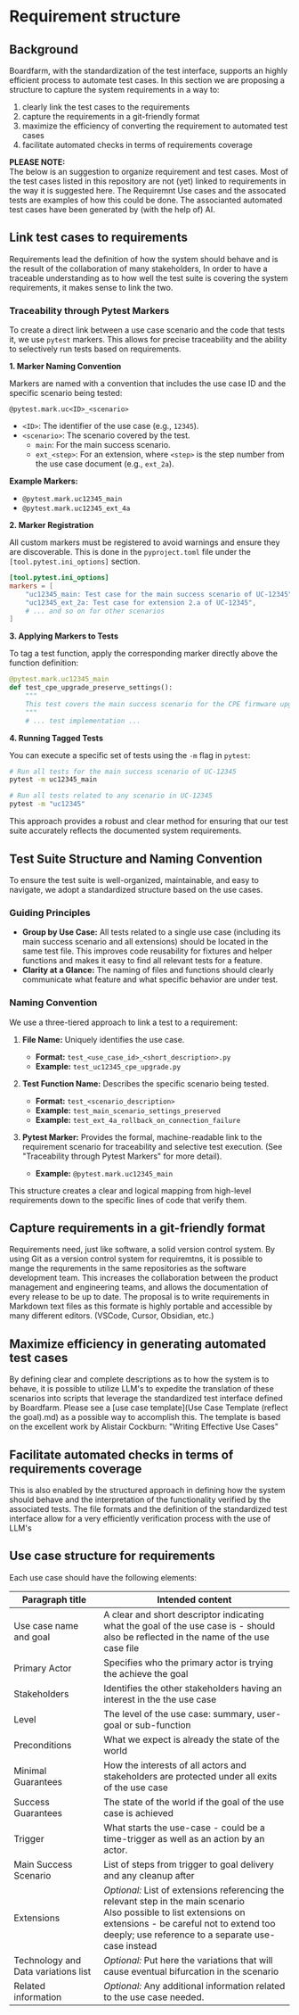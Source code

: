 # Requirement structure

## Background

Boardfarm, with the standardization of the test interface, supports an highly efficient process to automate test cases. In this section we are proposing a structure to capture the system requirements in a way to:

1. clearly link the test cases to the requirements
2. capture the requirements in a git-friendly format
3. maximize the efficiency of converting the requirement to automated test cases
4. facilitate automated checks in terms of requirements coverage

**PLEASE NOTE:**  
The below is an suggestion to organize requirement and test cases.
Most of the test cases listed in this repository are not (yet) linked to requirements in the way it is suggested here. The Requiremnt Use cases and the assocated tests are examples of how this could be done. The associanted automated test cases have been generated by (with the help of) AI.

## Link test cases to requirements

Requirements lead the definition of how the system should behave and is the result of the collaboration of many stakeholders, In order to have a traceable understanding as to how well the test suite is covering the system requirements, it makes sense to link the two.

### Traceability through Pytest Markers

To create a direct link between a use case scenario and the code that tests it, we use `pytest` markers. This allows for precise traceability and the ability to selectively run tests based on requirements.

**1. Marker Naming Convention**

Markers are named with a convention that includes the use case ID and the specific scenario being tested:

`@pytest.mark.uc<ID>_<scenario>`

-   `<ID>`: The identifier of the use case (e.g., `12345`).
-   `<scenario>`: The scenario covered by the test.
    -   `main`: For the main success scenario.
    -   `ext_<step>`: For an extension, where `<step>` is the step number from the use case document (e.g., `ext_2a`).

**Example Markers:**

-   `@pytest.mark.uc12345_main`
-   `@pytest.mark.uc12345_ext_4a`

**2. Marker Registration**

All custom markers must be registered to avoid warnings and ensure they are discoverable. This is done in the `pyproject.toml` file under the `[tool.pytest.ini_options]` section.

```toml
[tool.pytest.ini_options]
markers = [
    "uc12345_main: Test case for the main success scenario of UC-12345",
    "uc12345_ext_2a: Test case for extension 2.a of UC-12345",
    # ... and so on for other scenarios
]
```

**3. Applying Markers to Tests**

To tag a test function, apply the corresponding marker directly above the function definition:

```python
@pytest.mark.uc12345_main
def test_cpe_upgrade_preserve_settings():
    """
    This test covers the main success scenario for the CPE firmware upgrade.
    """
    # ... test implementation ...
```

**4. Running Tagged Tests**

You can execute a specific set of tests using the `-m` flag in `pytest`:

```bash
# Run all tests for the main success scenario of UC-12345
pytest -m uc12345_main

# Run all tests related to any scenario in UC-12345
pytest -m "uc12345"
```

This approach provides a robust and clear method for ensuring that our test suite accurately reflects the documented system requirements.

## Test Suite Structure and Naming Convention

To ensure the test suite is well-organized, maintainable, and easy to navigate, we adopt a standardized structure based on the use cases.

### Guiding Principles

-   **Group by Use Case:** All tests related to a single use case (including its main success scenario and all extensions) should be located in the same test file. This improves code reusability for fixtures and helper functions and makes it easy to find all relevant tests for a feature.
-   **Clarity at a Glance:** The naming of files and functions should clearly communicate what feature and what specific behavior are under test.

### Naming Convention

We use a three-tiered approach to link a test to a requirement:

1.  **File Name:** Uniquely identifies the use case.
    -   **Format:** `test_<use_case_id>_<short_description>.py`
    -   **Example:** `test_uc12345_cpe_upgrade.py`

2.  **Test Function Name:** Describes the specific scenario being tested.
    -   **Format:** `test_<scenario_description>`
    -   **Example:** `test_main_scenario_settings_preserved`
    -   **Example:** `test_ext_4a_rollback_on_connection_failure`

3.  **Pytest Marker:** Provides the formal, machine-readable link to the requirement scenario for traceability and selective test execution. (See "Traceability through Pytest Markers" for more detail).
    -   **Example:** `@pytest.mark.uc12345_main`

This structure creates a clear and logical mapping from high-level requirements down to the specific lines of code that verify them.

## Capture requirements in a git-friendly format

Requirements need, just like software, a solid version control system. By using Git as a version control system for requiremtns, it is possible to mange the requrements in the same repositories as the software development team. This increases the collaboration between the product management and engineering teams, and allows the documentation of every release to be up to date.
The proposal is to write requirements in Markdown text files as this formate is highly portable and accessible by many different editors. (VSCode, Cursor, Obsidian, etc.)

## Maximize efficiency in generating automated test cases

By defining clear and complete descriptions as to how the system is to behave, it is possible to utilize LLM's to expedite the translation of these scenarios into scripts that leverage the standardized test interface defined by Boardfarm.
Please see a [use case template](Use Case Template (reflect the goal).md) as a possible way to accomplish this.
The template is based on the excellent work by Alistair Cockburn: "Writing Effective Use Cases"

## Facilitate automated checks in terms of requirements coverage

This is also enabled by the structured approach in defining how the system should behave and the interpretation of the functionality verified by the associated tests. The file formats and the definition of the standardized test interface allow for a very efficiently verification process with the use of LLM's

## Use case structure for requirements

Each use case should have the following elements:

| Paragraph title                     | Intended content                                                                                                                                                                                                        |
| ----------------------------------- | ----------------------------------------------------------------------------------------------------------------------------------------------------------------------------------------------------------------------- |
| Use case name and goal              | A clear and short descriptor indicating what the goal of the use case is - should also be reflected in the name of the use case file                                                                                    |
| Primary Actor                       | Specifies who the primary actor is trying the achieve the goal                                                                                                                                                          |
| Stakeholders                        | Identifies the other stakeholders having an interest in the the use case                                                                                                                                                |
| Level                               | The level of the use case: summary, user-goal or sub-function                                                                                                                                                           |
| Preconditions                       | What we expect is already the state of the world                                                                                                                                                                        |
| Minimal Guarantees                  | How the interests of all actors and stakeholders are protected under all exits of the use case                                                                                                                          |
| Success Guarantees                  | The state of the world if the goal of the use case is achieved                                                                                                                                                          |
| Trigger                             | What starts the use-case - could be a time-trigger as well as an action by an actor.                                                                                                                                    |
| Main Success Scenario               | List of steps from trigger to goal delivery and any cleanup after                                                                                                                                                       |
| Extensions                          | *Optional:* List of extensions referencing the relevant step in the main scenario<br>Also possible to list extensions on extensions - be careful not to extend too deeply; use reference to a separate use-case instead |
| Technology and Data variations list | *Optional:* Put here the variations that will cause eventual bifurcation in the scenario                                                                                                                                |
| Related information                 | *Optional:* Any additional information related to the use case needed.                                                                                                                                                  |
